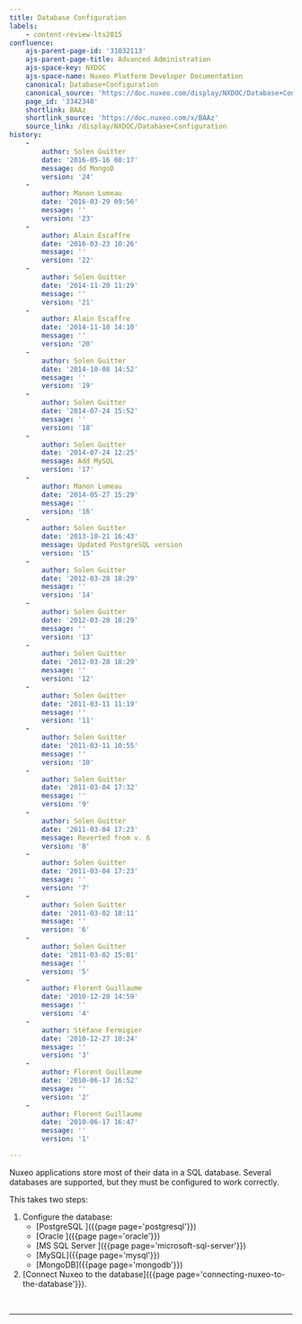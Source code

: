 ```yaml
---
title: Database Configuration
labels:
    - content-review-lts2015
confluence:
    ajs-parent-page-id: '31032113'
    ajs-parent-page-title: Advanced Administration
    ajs-space-key: NXDOC
    ajs-space-name: Nuxeo Platform Developer Documentation
    canonical: Database+Configuration
    canonical_source: 'https://doc.nuxeo.com/display/NXDOC/Database+Configuration'
    page_id: '3342340'
    shortlink: BAAz
    shortlink_source: 'https://doc.nuxeo.com/x/BAAz'
    source_link: /display/NXDOC/Database+Configuration
history:
    - 
        author: Solen Guitter
        date: '2016-05-16 08:17'
        message: dd MongoD
        version: '24'
    - 
        author: Manon Lumeau
        date: '2016-03-29 09:56'
        message: ''
        version: '23'
    - 
        author: Alain Escaffre
        date: '2016-03-23 10:26'
        message: ''
        version: '22'
    - 
        author: Solen Guitter
        date: '2014-11-20 11:29'
        message: ''
        version: '21'
    - 
        author: Alain Escaffre
        date: '2014-11-18 14:10'
        message: ''
        version: '20'
    - 
        author: Solen Guitter
        date: '2014-10-08 14:52'
        message: ''
        version: '19'
    - 
        author: Solen Guitter
        date: '2014-07-24 15:52'
        message: ''
        version: '18'
    - 
        author: Solen Guitter
        date: '2014-07-24 12:25'
        message: Add MySQL
        version: '17'
    - 
        author: Manon Lumeau
        date: '2014-05-27 15:29'
        message: ''
        version: '16'
    - 
        author: Solen Guitter
        date: '2013-10-21 16:43'
        message: Updated PostgreSQL version
        version: '15'
    - 
        author: Solen Guitter
        date: '2012-03-28 18:29'
        message: ''
        version: '14'
    - 
        author: Solen Guitter
        date: '2012-03-28 18:29'
        message: ''
        version: '13'
    - 
        author: Solen Guitter
        date: '2012-03-28 18:29'
        message: ''
        version: '12'
    - 
        author: Solen Guitter
        date: '2011-03-11 11:19'
        message: ''
        version: '11'
    - 
        author: Solen Guitter
        date: '2011-03-11 10:55'
        message: ''
        version: '10'
    - 
        author: Solen Guitter
        date: '2011-03-04 17:32'
        message: ''
        version: '9'
    - 
        author: Solen Guitter
        date: '2011-03-04 17:23'
        message: Reverted from v. 6
        version: '8'
    - 
        author: Solen Guitter
        date: '2011-03-04 17:23'
        message: ''
        version: '7'
    - 
        author: Solen Guitter
        date: '2011-03-02 18:11'
        message: ''
        version: '6'
    - 
        author: Solen Guitter
        date: '2011-03-02 15:01'
        message: ''
        version: '5'
    - 
        author: Florent Guillaume
        date: '2010-12-28 14:59'
        message: ''
        version: '4'
    - 
        author: Stéfane Fermigier
        date: '2010-12-27 10:24'
        message: ''
        version: '3'
    - 
        author: Florent Guillaume
        date: '2010-06-17 16:52'
        message: ''
        version: '2'
    - 
        author: Florent Guillaume
        date: '2010-06-17 16:47'
        message: ''
        version: '1'

---
```

Nuxeo applications store most of their data in a SQL database. Several databases are supported, but they must be configured to work correctly.

This takes two steps:

1.  Configure the database:
    *   [PostgreSQL ]({{page page='postgresql'}})
    *   [Oracle ]({{page page='oracle'}})
    *   [MS SQL Server ]({{page page='microsoft-sql-server'}})
    *   [MySQL]({{page page='mysql'}})
    *   [MongoDB]({{page page='mongodb'}})
2.  [Connect Nuxeo to the database]({{page page='connecting-nuxeo-to-the-database'}}).

&nbsp;

* * *